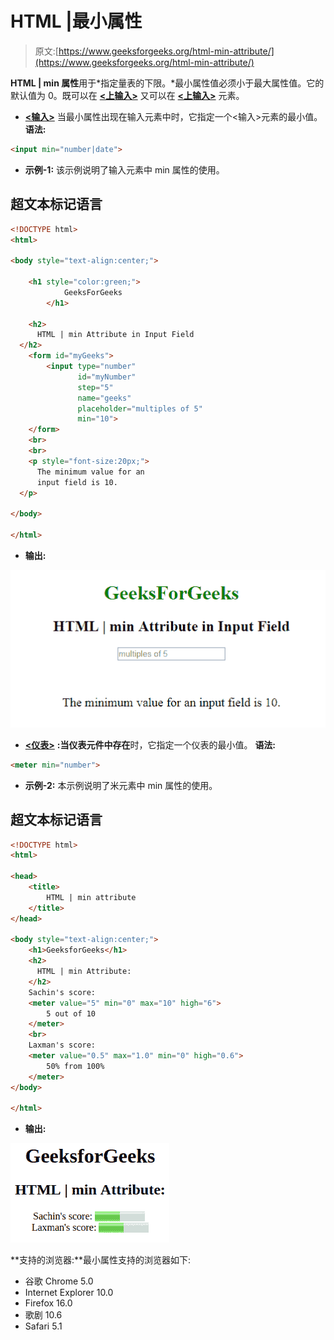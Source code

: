 # HTML |最小属性

> 原文:[https://www.geeksforgeeks.org/html-min-attribute/](https://www.geeksforgeeks.org/html-min-attribute/)

**HTML | min 属性**用于*指定量表的下限。*最小属性值必须小于最大属性值。它的默认值为 0。既可以在 [**<上输入>**](https://www.geeksforgeeks.org/html-input-min-attribute/?ref=rp) 又可以在 [**<上输入>**](https://www.geeksforgeeks.org/html-meter-min-attribute/?ref=rp) 元素。

*   [**<输入>**](https://www.geeksforgeeks.org/html-input-min-attribute/?ref=rp) 当最小属性出现在输入元素中时，它指定一个<输入>元素的最小值。
    **语法:**

```html
<input min="number|date">
```

*   **示例-1:** 该示例说明了输入元素中 min 属性的使用。

## 超文本标记语言

```html
<!DOCTYPE html>
<html>

<body style="text-align:center;">

    <h1 style="color:green;">
            GeeksForGeeks
        </h1>

    <h2>
      HTML | min Attribute in Input Field
  </h2>
    <form id="myGeeks">
        <input type="number"
               id="myNumber"
               step="5"
               name="geeks"
               placeholder="multiples of 5"
               min="10">
    </form>
    <br>
    <br>
    <p style="font-size:20px;">
      The minimum value for an
      input field is 10.
  </p>

</body>

</html>
```

*   **输出:**

![](img/aef253f62780ac4af0dd8dda575d3537.png)

*   [**<仪表>**](https://www.geeksforgeeks.org/html-meter-min-attribute/?ref=rp) **:当仪表元件中存在**时，它指定一个仪表的最小值。
    **语法:**

```html
<meter min="number">
```

*   **示例-2:** 本示例说明了米元素中 min 属性的使用。

## 超文本标记语言

```html
<!DOCTYPE html>
<html>

<head>
    <title>
        HTML | min attribute
    </title>
</head>

<body style="text-align:center;">
    <h1>GeeksforGeeks</h1>
    <h2>
      HTML | min Attribute:
    </h2>
    Sachin's score:
    <meter value="5" min="0" max="10" high="6">
        5 out of 10
    </meter>
    <br>
    Laxman's score:
    <meter value="0.5" max="1.0" min="0" high="0.6">
        50% from 100%
    </meter>
</body>

</html>
```

*   **输出:**

![](img/bc26ad106fde89c32c3e2a65017f0bae.png)

**支持的浏览器:**最小属性支持的浏览器如下:

*   谷歌 Chrome 5.0
*   Internet Explorer 10.0
*   Firefox 16.0
*   歌剧 10.6
*   Safari 5.1